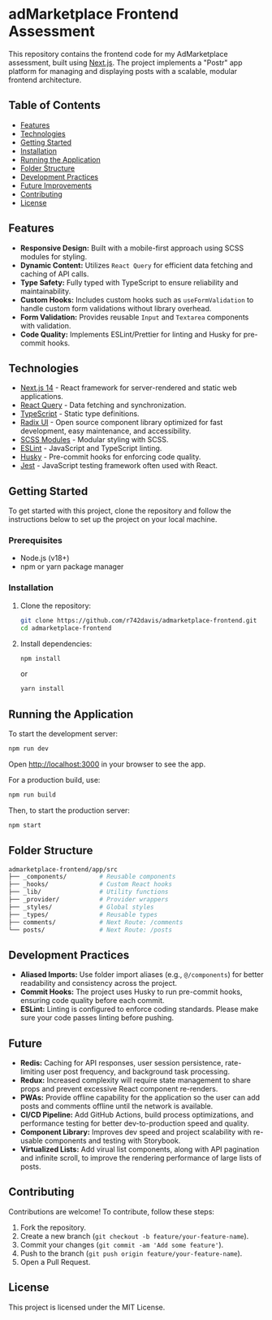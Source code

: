 # adMarketplace Frontend Assessment

This repository contains the frontend code for my AdMarketplace assessment, built using [Next.js](https://nextjs.org/). The project implements a "Postr" app platform for managing and displaying posts with a scalable, modular frontend architecture.

## Table of Contents

-   [Features](#features)
-   [Technologies](#technologies)
-   [Getting Started](#getting-started)
-   [Installation](#installation)
-   [Running the Application](#running-the-application)
-   [Folder Structure](#folder-structure)
-   [Development Practices](#development-practices)
-   [Future Improvements](#future-improvements)
-   [Contributing](#contributing)
-   [License](#license)

## Features

-   **Responsive Design:** Built with a mobile-first approach using SCSS modules for styling.
-   **Dynamic Content:** Utilizes `React Query` for efficient data fetching and caching of API calls.
-   **Type Safety:** Fully typed with TypeScript to ensure reliability and maintainability.
-   **Custom Hooks:** Includes custom hooks such as `useFormValidation` to handle custom form validations without library overhead.
-   **Form Validation:** Provides reusable `Input` and `Textarea` components with validation.
-   **Code Quality:** Implements ESLint/Prettier for linting and Husky for pre-commit hooks.

## Technologies

-   [Next.js 14](https://nextjs.org/) - React framework for server-rendered and static web applications.
-   [React Query](https://tanstack.com/query/latest) - Data fetching and synchronization.
-   [TypeScript](https://www.typescriptlang.org/) - Static type definitions.
-   [Radix UI](https://www.radix-ui.com/) - Open source component library optimized for fast development, easy maintenance, and accessibility.
-   [SCSS Modules](https://sass-lang.com/) - Modular styling with SCSS.
-   [ESLint](https://eslint.org/) - JavaScript and TypeScript linting.
-   [Husky](https://typicode.github.io/husky/) - Pre-commit hooks for enforcing code quality.
-   [Jest](https://jestjs.io) - JavaScript testing framework often used with React.

## Getting Started

To get started with this project, clone the repository and follow the instructions below to set up the project on your local machine.

### Prerequisites

-   Node.js (v18+)
-   npm or yarn package manager

### Installation

1. Clone the repository:

    ```bash
    git clone https://github.com/r742davis/admarketplace-frontend.git
    cd admarketplace-frontend
    ```

2. Install dependencies:

    ```bash
    npm install
    ```

    or

    ```bash
    yarn install
    ```

## Running the Application

To start the development server:

```bash
npm run dev
```

Open [http://localhost:3000](http://localhost:3000) in your browser to see the app.

For a production build, use:

```bash
npm run build
```

Then, to start the production server:

```bash
npm start
```

## Folder Structure

```bash
admarketplace-frontend/app/src
├── _components/         # Reusable components
├── _hooks/              # Custom React hooks
├── _lib/                # Utility functions
├── _provider/           # Provider wrappers
├── _styles/             # Global styles
├── _types/              # Reusable types
├── comments/            # Next Route: /comments
└── posts/               # Next Route: /posts
```

## Development Practices

-   **Aliased Imports:** Use folder import aliases (e.g., `@/components`) for better readability and consistency across the project.
-   **Commit Hooks:** The project uses Husky to run pre-commit hooks, ensuring code quality before each commit.
-   **ESLint:** Linting is configured to enforce coding standards. Please make sure your code passes linting before pushing.

## Future

-   **Redis:** Caching for API responses, user session persistence, rate-limiting user post frequency, and background task processing.
-   **Redux:** Increased complexity will require state management to share props and prevent excessive React component re-renders.
-   **PWAs:** Provide offline capability for the application so the user can add posts and comments offline until the network is available.
-   **CI/CD Pipeline:** Add GitHub Actions, build process optimizations, and performance testing for better dev-to-production speed and quality.
-   **Component Library:** Improves dev speed and project scalability with re-usable components and testing with Storybook.
-   **Virtualized Lists:** Add virual list components, along with API pagination and infinite scroll, to improve the rendering performance of large lists of posts.

## Contributing

Contributions are welcome! To contribute, follow these steps:

1. Fork the repository.
2. Create a new branch (`git checkout -b feature/your-feature-name`).
3. Commit your changes (`git commit -am 'Add some feature'`).
4. Push to the branch (`git push origin feature/your-feature-name`).
5. Open a Pull Request.

## License

This project is licensed under the MIT License.

